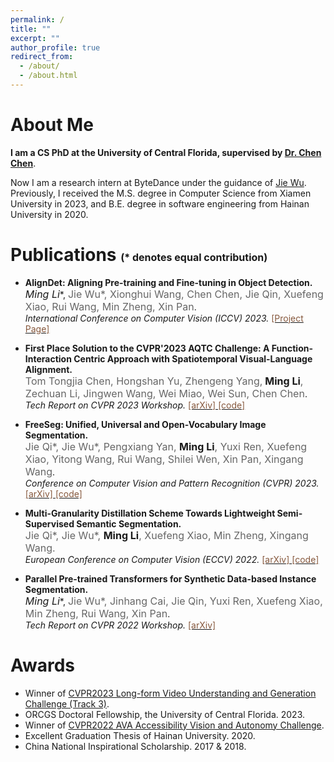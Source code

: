 ```yaml
---
permalink: /
title: ""
excerpt: ""
author_profile: true
redirect_from:
  - /about/
  - /about.html
---
```


# About Me
**I am a CS PhD at the University of Central Florida, supervised by [Dr. Chen Chen](https://www.crcv.ucf.edu/chenchen/index.html)**.

Now I am a research intern at ByteDance under the guidance of [Jie Wu](https://wujie1010.github.io/). Previously, I received the M.S. degree in Computer Science from Xiamen University in 2023, and B.E. degree in software engineering from Hainan University in 2020.

# Publications <font size=3>(* denotes equal contribution)</font>
* **AlignDet: Aligning Pre-training and Fine-tuning in Object Detection.**<br>
**<font size=3>Ming Li*</font>**, <font color="#666666"  size=3> Jie Wu*, Xionghui Wang, Chen Chen, Jie Qin, Xuefeng Xiao, Rui Wang, Min Zheng, Xin Pan</font>.<br>
*International Conference on Computer Vision (ICCV) 2023.* [<font color="#86583D"> [Project Page] </font>](https://liming-ai.github.io/AlignDet/)

* **First Place Solution to the CVPR'2023 AQTC Challenge: A Function-Interaction Centric Approach with Spatiotemporal Visual-Language Alignment.**<br> <font color="#666666" size=3> Tom Tongjia Chen, Hongshan Yu, Zhengeng Yang,</font> **<font size=3> Ming Li</font>**<font color="#666666" size=3>, Zechuan Li, Jingwen Wang, Wei Miao, Wei Sun, Chen Chen</font>.<br>*Tech Report on CVPR 2023 Workshop.* [<font color="#86583D"> [arXiv] </font>](https://arxiv.org/abs/2306.13380) [<font color="#86583D"> [code] </font>](https://github.com/tomchen-ctj/CVPR23-LOVEU-AQTC)


* **FreeSeg: Unified, Universal and Open-Vocabulary Image Segmentation.**<br> <font color="#666666" size=3>Jie Qi*, Jie Wu*, Pengxiang Yan, </font>**<font size=3>Ming Li</font>**<font color="#666666" size=3>, Yuxi Ren, Xuefeng Xiao, Yitong Wang, Rui Wang, Shilei Wen, Xin Pan, Xingang Wang</font>.<br>
*Conference on Computer Vision and Pattern Recognition (CVPR) 2023.* [<font color="#86583D"> [arXiv] </font>](https://arxiv.org/abs/2303.17225) [<font color="#86583D"> [code] </font>](https://github.com/bytedance/FreeSeg)

* **Multi-Granularity Distillation Scheme Towards Lightweight Semi-Supervised Semantic Segmentation.**<br> <font color="#666666" font size=3>Jie Qi*, Jie Wu*, </font>**<font size=3>Ming Li</font>**<font color="#666666" font size=3>, Xuefeng Xiao, Min Zheng, Xingang Wang.</font><br>
*European Conference on Computer Vision (ECCV) 2022.* [<font color="#86583D"> [arXiv] </font>](https://arxiv.org/abs/2208.10169) [<font color="#86583D"> [code] </font>](https://github.com/JayQine/MGD-SSSS)

* **Parallel Pre-trained Transformers for Synthetic Data-based Instance Segmentation.**<br>
**<font size=3>Ming Li*</font>**, <font color="#666666" font size=3> Jie Wu*, Jinhang Cai, Jie Qin, Yuxi Ren, Xuefeng Xiao, Min Zheng, Rui Wang, Xin Pan</font>.<br>
*Tech Report on CVPR 2022 Workshop.* [<font color="#86583D"> [arXiv] </font>](https://arxiv.org/abs/2206.10845)


# Awards
* Winner of [CVPR2023 Long-form Video Understanding and Generation Challenge (Track 3)](https://sites.google.com/view/loveucvpr23/track3).
* ORCGS Doctoral Fellowship, the University of Central Florida. 2023.
* Winner of [CVPR2022 AVA Accessibility Vision and Autonomy Challenge](https://accessibility-cv.github.io/).
* Excellent Graduation Thesis of Hainan University. 2020.
* China National Inspirational Scholarship. 2017 & 2018.